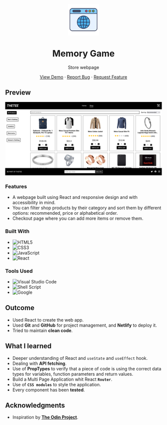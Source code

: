 <div align="center">
    <img alt="logo" src="./public/webpage_icon.png" style="height: 100px">
    <h1>Memory Game</h1>
    <p>Store webpage</p>
    <p>
        <a href="https://theteeshop.netlify.app/" target="_blank" rel="noreferrer noopener">View Demo</a> · 
        <a href="https://github.com/jotafer19/shopping-cart/issues" target="_blank" rel="noreferrer noopener">Report Bug</a> ·
        <a href="https://github.com/jotafer19/shopping-cart/issues" target="_blank" rel="noreferrer noopener"> Request Feature</a>
    </p>
</div>

## Preview

<div style="text-align: center"><img alt="Project Preview" src="./public/preview.png"></div>

### Features

- A webpage built using React and responsive design and with accessibility in mind.
- You can filter shop products by their category and sort them by different options: recommended, price or alphabetical order.
- Checkout page where you can add more items or remove them.

### Built With

- ![HTML5](https://img.shields.io/badge/html5-%23E34F26.svg?style=for-the-badge&logo=html5&logoColor=white)
- ![CSS3](https://img.shields.io/badge/css3-%231572B6.svg?style=for-the-badge&logo=css3&logoColor=white)
- ![JavaScript](https://img.shields.io/badge/javascript-%23323330.svg?style=for-the-badge&logo=javascript&logoColor=%23F7DF1E)
- ![React](https://img.shields.io/badge/react-black?style=for-the-badge&logo=react)

### Tools Used

- ![Visual Studio Code](https://img.shields.io/badge/Visual%20Studio%20Code-0078d7.svg?style=for-the-badge&logo=visual-studio-code&logoColor=white)
- ![Shell Script](https://img.shields.io/badge/Terminal-%23121011.svg?style=for-the-badge&logo=gnu-bash&logoColor=white)
- ![Google](https://img.shields.io/badge/google-4285F4?style=for-the-badge&logo=google&logoColor=white)

## Outcome

- Used React to create the web app.
- Used **Git** and **GitHub** for project management, and **Netlify** to deploy it.
- Tried to maintain **clean code**.

## What I learned

- Deeper understanding of React and `useState` and `useEffect` hook.
- Dealing with **API fetching**.
- Use of **PropTypes** to verify that a piece of code is using the correct data types for variables, function parameters and return values.
- Build a Multi Page Application whit React **`Router`**.
- Use of **`CSS modules`** to style the application.
- Every component has been **tested**.

## Acknowledgments

- Inspiration by [**The Odin Project**](https://www.theodinproject.com/lessons/node-path-react-new-shopping-cart).